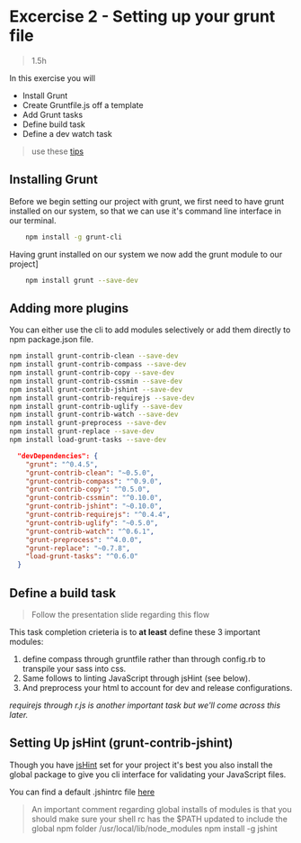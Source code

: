 Excercise 2 - Setting up your grunt file
=========
>1.5h

In this exercise you will

  - Install Grunt
  - Create Gruntfile.js off a template
  - Add Grunt tasks
  - Define build task
  - Define a dev watch task

> use these [tips]

Installing Grunt
----
Before we begin setting our project with grunt, we first need to have grunt installed on our system, so that we can use it's command line interface in our terminal.
````sh
    npm install -g grunt-cli
````

Having grunt installed on our system we now add the grunt module to our project]

````sh
    npm install grunt --save-dev
````

Adding more plugins
----
You can either use the cli to add modules selectively or add them directly to npm package.json file.

```sh
npm install grunt-contrib-clean --save-dev
npm install grunt-contrib-compass --save-dev
npm install grunt-contrib-copy --save-dev
npm install grunt-contrib-cssmin --save-dev
npm install grunt-contrib-jshint --save-dev
npm install grunt-contrib-requirejs --save-dev
npm install grunt-contrib-uglify --save-dev
npm install grunt-contrib-watch --save-dev
npm install grunt-preprocess --save-dev
npm install grunt-replace --save-dev
npm install load-grunt-tasks --save-dev
```

```json
  "devDependencies": {
    "grunt": "^0.4.5",
    "grunt-contrib-clean": "~0.5.0",
    "grunt-contrib-compass": "^0.9.0",
    "grunt-contrib-copy": "^0.5.0",
    "grunt-contrib-cssmin": "^0.10.0",
    "grunt-contrib-jshint": "~0.10.0",
    "grunt-contrib-requirejs": "^0.4.4",
    "grunt-contrib-uglify": "~0.5.0",
    "grunt-contrib-watch": "^0.6.1",
    "grunt-preprocess": "^4.0.0",
    "grunt-replace": "~0.7.8",
    "load-grunt-tasks": "^0.6.0"
  }
```

Define a build task
----
> Follow the presentation slide regarding this flow

This task completion crieteria is to __at least__ define these 3 important modules:
1. define compass through gruntfile rather than through config.rb to transpile your sass into css.
2. Same follows to linting JavaScript through jsHint (see below).
3. And preprocess your html to account for dev and release configurations.

_requirejs through r.js is another important task but we'll come across this later._



Setting Up jsHint (grunt-contrib-jshint)
----

Though you have [jsHint] set for your project it's best you also install the global package to give you cli interface for validating your JavaScript files.

You can find a default .jshintrc file [here]


> An important comment regarding global installs of modules
> is that you should make sure your shell rc has the $PATH updated to include the global npm folder /usr/local/lib/node_modules
> npm install -g jshint


[grunt-init]:http://gruntjs.com/project-scaffolding
[grunt-init-gruntfile]:https://github.com/gruntjs/grunt-init-gruntfile
[jsHint]:http://www.jshint.com/docs/
[here]:https://github.com/jshint/jshint/blob/master/examples/.jshintrc
[tips]:https://github.com/hamecoded/myBlog/blob/master/doc/exercises/ex2-tips.md
